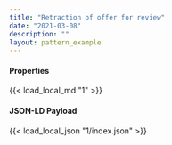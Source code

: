 ```yaml
---
title: "Retraction of offer for review"
date: "2021-03-08"
description: ""
layout: pattern_example
---
```


<div class="row">
    <div class="col">
        <h4>Properties</h4>
        {{< load_local_md "1" >}}
    </div>
    <div class="col">
        <h4>JSON-LD Payload</h4>
        {{< load_local_json "1/index.json" >}}
    </div>
</div>
